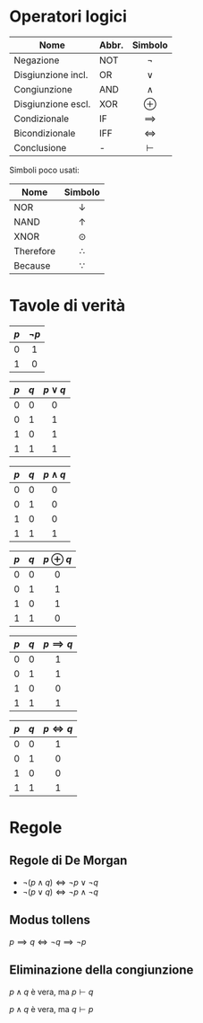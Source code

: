 # Operatori logici

| Nome               | Abbr. | Simbolo    |
| ------------------ | ----- | :----------: |
| Negazione          | NOT   | $\lnot$    |
| Disgiunzione incl. | OR    | $\lor$     |
| Congiunzione       | AND   | $\land$    |
| Disgiunzione escl. | XOR   | $\oplus$   |
| Condizionale       | IF    | $\implies$ |
| Bicondizionale     | IFF   | $\iff$     |
| Conclusione        | -     | $\vdash$   |

Simboli poco usati:

| Nome      | Simbolo      |
| --------- | :------------: |
| NOR       | $\downarrow$ |
| NAND      | $\uparrow$   |
| XNOR      | $\odot$      |
| Therefore | $\therefore$ |
| Because   | $\because$   |


# Tavole di verità

| $p$ | $\lnot p$ |
| --- | :---------: |
| 0   | 1|
| 1   | 0         | 

| $p$ | $q$ | $p \lor q$ |
| --- | --- | :----------: |
| 0   | 0   | 0          |
| 0   | 1   | 1          |
| 1   | 0   | 1          |
| 1   | 1   | 1           |

| $p$ | $q$ | $p \land q$ |
| --- | --- | :----------: |
| 0   | 0   | 0          |
| 0   | 1   | 0          |
| 1   | 0   | 0          |
| 1   | 1   | 1           |

| $p$ | $q$ | $p \oplus q$ |
| --- | --- | :----------: |
| 0   | 0   | 0          |
| 0   | 1   | 1          |
| 1   | 0   | 1          |
| 1   | 1   | 0           |

| $p$ | $q$ | $p \implies q$ |
| --- | --- | :--------------: |
| 0   | 0   | 1              | 
| 0   | 1   | 1              |
| 1   | 0   | 0              |
| 1   | 1   | 1              |

| $p$ | $q$ | $p \iff q$ |
| --- | --- | :----------: |
| 0   | 0   | 1          |
| 0   | 1   | 0         |
| 1   | 0   | 0          |
| 1   | 1   | 1           |


# Regole

## Regole di De Morgan
- $\lnot (p \land q) \iff \lnot p \lor \lnot q$
- $\lnot (p \lor q) \iff \lnot p \land \lnot q$

## Modus tollens
$p \implies q \iff \lnot q \implies \lnot p$

## Eliminazione della congiunzione
$p\land q$ è vera, ma $p \vdash q$

$p\land q$ è vera, ma $q \vdash p$

